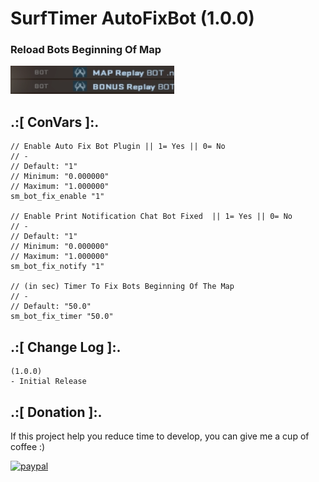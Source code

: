 # SurfTimer AutoFixBot (1.0.0)

### Reload Bots Beginning Of Map

![alt text](https://github.com/oqyh/SurfTimer-AutoFixBot/blob/main/img/bots.png?raw=true)


## .:[ ConVars ]:.
```
// Enable Auto Fix Bot Plugin || 1= Yes || 0= No
// -
// Default: "1"
// Minimum: "0.000000"
// Maximum: "1.000000"
sm_bot_fix_enable "1"

// Enable Print Notification Chat Bot Fixed  || 1= Yes || 0= No
// -
// Default: "1"
// Minimum: "0.000000"
// Maximum: "1.000000"
sm_bot_fix_notify "1"

// (in sec) Timer To Fix Bots Beginning Of The Map
// -
// Default: "50.0"
sm_bot_fix_timer "50.0"

```


## .:[ Change Log ]:.
```
(1.0.0)
- Initial Release
```


## .:[ Donation ]:.

If this project help you reduce time to develop, you can give me a cup of coffee :)

[![paypal](https://www.paypalobjects.com/en_US/i/btn/btn_donateCC_LG.gif)](https://paypal.me/oQYh)
